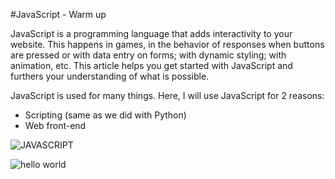 #JavaScript - Warm up

JavaScript is a programming language that adds interactivity to your website. This happens in games, in the behavior of responses when buttons are pressed or with data entry on forms; with dynamic styling; with animation, etc. This article helps you get started with JavaScript and furthers your understanding of what is possible.

JavaScript is used for many things. Here, I will use JavaScript for 2 reasons:

* Scripting (same as we did with Python)
* Web front-end

![JAVASCRIPT](https://s3.amazonaws.com/intranet-projects-files/holbertonschool-higher-level_programming+/303/Javascript-535.png.jpeg)

![hello world](https://developer.mozilla.org/en-US/docs/Learn/Getting_started_with_the_web/JavaScript_basics/hello-world.png)
